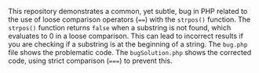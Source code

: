 This repository demonstrates a common, yet subtle, bug in PHP related to the use of loose comparison operators (`==`) with the `strpos()` function.  The `strpos()` function returns `false` when a substring is not found, which evaluates to 0 in a loose comparison. This can lead to incorrect results if you are checking if a substring is at the beginning of a string. The `bug.php` file shows the problematic code.  The `bugSolution.php` shows the corrected code, using strict comparison (`===`) to prevent this.